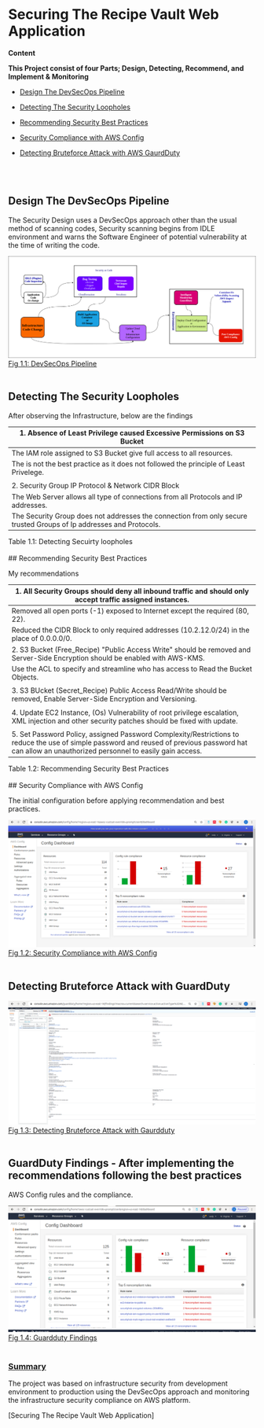 # Securing The Recipe Vault Web Application

**Content**

**This Project consist of four Parts; Design, Detecting, Recommend, and Implement & Monitoring**


* [Design The DevSecOps Pipeline](https://github.com/eedygreen/Securing-the-Recipe-Vault-Web-Application/blob/master/DevSecOpsPipeline.png)

* [Detecting The Security Loopholes](https://github.com/eedygreen/Securing-the-Recipe-Vault-Web-Application/blob/master/E1T4.txt)

* [Recommending Security Best Practices](https://github.com/eedygreen/Securing-the-Recipe-Vault-Web-Application/blob/master/E2T2.txt)

* [Security Compliance with AWS Config](https://github.com/eedygreen/Securing-the-Recipe-Vault-Web-Application/blob/master/E2T2_config.png)

* [Detecting Bruteforce Attack with AWS GaurdDuty]()


<br><br/>
## Design The DevSecOps Pipeline

The Security Design uses a DevSecOps approach other than the usual method of scanning codes, Security scanning begins from IDLE environment and warns the Software Engineer of potential vulnerability at the time of writing the code.

![](https://github.com/eedygreen/Securing-the-Recipe-Vault-Web-Application/blob/master/DevSecOpsPipeline.png)
[Fig 1.1: DevSecOps Pipeline](https://github.com/eedygreen/Securing-the-Recipe-Vault-Web-Application/blob/master/DevSecOpsPipeline.png)
<br><br/>


## Detecting The Security Loopholes

After observing the Infrastructure, below are the findings

| 1. Absence of Least Privilege caused Excessive Permissions on S3 Bucket |
| ------------------------------------------------------------ |
| The IAM role assigned to S3 Bucket give full access to all resources. |
| The is not the best practice as it does not followed the principle of Least Privelege. |
|                                                              |
| 2. Security Group IP Protocol & Network CIDR Block           |
| The Web Server allows all type of connections from all Protocols and IP addresses. |
| The Security Group does not addresses the connection from only secure trusted Groups of Ip addresses and Protocols. |

<details class="details-reset details-overlay details-overlay-dark" id="jumpto-line-details-dialog" style="box-sizing: border-box; display: block;"><summary data-hotkey="l" aria-label="Jump to line" role="button" style="box-sizing: border-box; display: list-item; cursor: pointer; list-style: none;"></summary></details>
Table 1.1: Detecting Secuirty loopholes
<br><br/>
## Recommending Security Best Practices

My recommendations 

| 1. All Security Groups should deny all inbound traffic and should only accept traffic assigned instances. |
| ------------------------------------------------------------ |
| Removed all open ports (-1) exposed to Internet except the required (80, 22). |
| Reduced the CIDR Block to only required addresses (10.2.12.0/24) in the place of 0.0.0.0/0. |
| 2. S3 Bucket (Free_Recipe) "Public Access Write" should be removed and Server-Side Encryption should be enabled with AWS-KMS. |
| Use the ACL to specify and streamline who has access to Read the Bucket Objects. |
|                                                              |
| 3. S3 BUcket (Secret_Recipe) Public Access Read/Write should be removed, Enable Server-Side Encryption and Versioning. |
|                                                              |
| 4. Update EC2 Instance, (Os) Vulnerability of root privilege escalation, XML injection and other security patches should be fixed with update. |
|                                                              |
| 5. Set Password Policy, assigned Password Complexity/Restrictions to reduce the use of simple password and reused of previous password hat can allow an unauthorized personnel to easily gain access. |

<details class="details-reset details-overlay details-overlay-dark" id="jumpto-line-details-dialog" style="box-sizing: border-box; display: block;"><summary data-hotkey="l" aria-label="Jump to line" role="button" style="box-sizing: border-box; display: list-item; cursor: pointer; list-style: none;"></summary></details>
Table 1.2: Recommending Security Best Practices
<br><br/>
## Security Compliance with AWS Config

 The initial configuration before applying recommendation and best practices.

![](https://github.com/eedygreen/Securing-the-Recipe-Vault-Web-Application/blob/master/E2T2_config.png)
[Fig 1.2: Security Compliance with AWS Config](https://github.com/eedygreen/Securing-the-Recipe-Vault-Web-Application/blob/master/E2T2_config.png)
<br><br/>

## Detecting Bruteforce Attack with GuardDuty

![](https://github.com/eedygreen/Securing-the-Recipe-Vault-Web-Application/blob/master/E3T1_guardduty.png)
[Fig 1.3: Detecting Bruteforce Attack with Gaurdduty](https://github.com/eedygreen/Securing-the-Recipe-Vault-Web-Application/blob/master/E3T1_guardduty.png)
<br><br/>

## GuardDuty Findings - After implementing the recommendations following the best practices

AWS Config rules and the compliance.

![](https://github.com/eedygreen/Securing-the-Recipe-Vault-Web-Application/blob/master/E4T3_config.png)
[Fig 1.4: Guardduty Findings](https://github.com/eedygreen/Securing-the-Recipe-Vault-Web-Application/blob/master/E4T3_config.png)
<br><br/>

### [Summary](https://github.com/eedygreen/Securing-the-Recipe-Vault-Web-Application)

The project was based on infrastructure security from development environment to production using the DevSecOps approach and monitoring the infrastructure security compliance on AWS platform.



[Securing The Recipe Vault Web Application]
